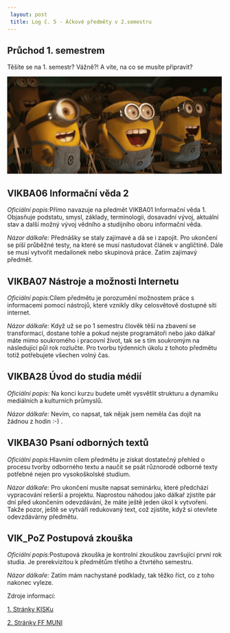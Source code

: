 ```yaml
---
 layout: post
 title: Log č. 5 - Áčkové předměty v 2.semestru
---
```


## Průchod 1. semestrem
Těšíte se na 1. semestr? Vážně?! A víte, na co se musíte připravit?

<img src="/images/radost.gif" alt="CO">

<h2>VIKBA06 Informační věda 2</h2>
<p><i>Oficiální popis:</i>Přímo navazuje na předmět VIKBA01 Informační věda 1. Objasňuje podstatu, smysl, základy, terminologii, dosavadní vývoj, aktuální stav a další možný vývoj vědního a studijního oboru informační věda. </p>
<p><i>Názor dálkaře: </i>Přednášky se staly zajímavé a dá se i zapojit. Pro ukončení se píší průběžné testy, na které se musí nastudovat článek v angličtině. Dále se musí vytvořit medailonek nebo skupinová práce. Zatím zajímavý předmět. </p>

<h2>VIKBA07 Nástroje a možnosti Internetu</h2>
<p><i>Oficiální popis:</i>Cílem předmětu je porozumění možnostem práce s informacemi pomocí nástrojů, které vznikly díky celosvětově dostupné síti internet. </p>
<p><i>Názor dálkaře: </i> Když už se po 1 semestru člověk těší na zbavení se transformací, dostane tohle a pokud nejste programátoři nebo jako dálkař máte mimo soukromého i pracovní život, tak se s tím soukromým na následující půl rok rozlučte. Pro tvorbu týdenních úkolu z tohoto předmětu totiž potřebujete všechen volný čas. </p>

<h2>VIKBA28 Úvod do studia médií</h2>
<p><i>Oficiální popis:</i> Na konci kurzu budete umět vysvětlit strukturu a dynamiku mediálních a kulturních průmyslů. </p>
<p><i>Názor dálkaře: </i> Nevím, co napsat, tak nějak jsem neměla čas dojít na žádnou z hodin :-) . </p>

<h2>VIKBA30 Psaní odborných textů</h2>
<p><i>Oficiální popis:</i>Hlavním cílem předmětu je získat dostatečný přehled o procesu tvorby odborného textu a naučit se psát různorodé odborné texty potřebné nejen pro vysokoškolské studium. </p>
<p><i>Názor dálkaře: </i>Pro ukončení musíte napsat seminárku, které předchází vypracování rešerší a projektu. Naprostou náhodou jako dálkař zjistíte pár dní před ukončením odevzdávání, že máte ještě jeden úkol k vytvoření. Takže pozor, ještě se vytváří redukovaný text, což zjistíte, když si otevřete odevzdávárny předmětu. </p>

<h2>VIK_PoZ Postupová zkouška</h2>
<p><i>Oficiální popis:</i>Postupová zkouška je kontrolní zkouškou završující první rok studia. Je prerekvizitou k předmětům třetího a čtvrtého semestru. </p>
<p><i>Názor dálkaře: </i>Zatím mám nachystané podklady, tak těžko říct, co z toho nakonec vyleze. </p>

Zdroje informací: 
<p><a href="https://kisk.phil.muni.cz/cs">1. Stránky KISKu </a></p>
<p><a href="http://www.phil.muni.cz/wff">2. Stránky FF MUNI </a></p>
